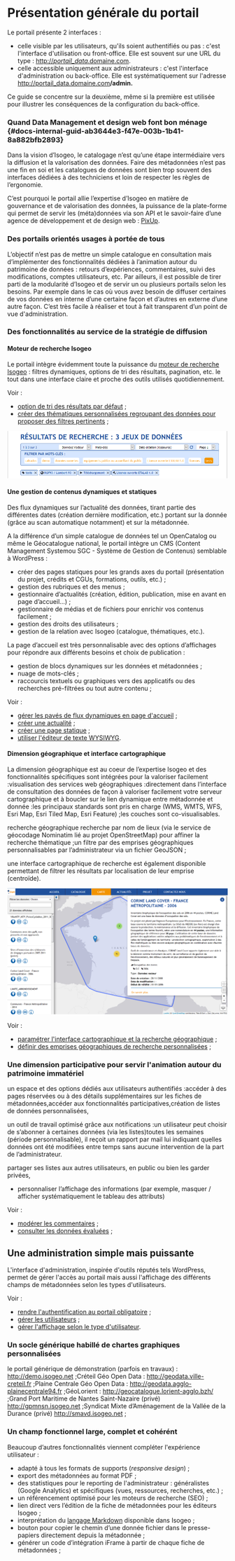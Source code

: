 # Présentation générale du portail

Le portail présente 2 interfaces :

* celle visible par les utilisateurs, qu'ils soient authentifiés ou pas : c'est l'interface d'utilisation ou  front-office. Elle est souvent sur une URL du type : [http://_portail\_data_.domaine.com](http://_portail_data_.domaine.com_._).
* celle accessible uniquement aux administrateurs : c'est l'interface d'administration ou back-office. Elle est systématiquement sur l'adresse [http://portail\_data.domaine.com](http://portail_data.domaine.com)**/admin.**

Ce guide se concentre sur la deuxième, même si la première est utilisée pour illustrer les conséquences de la configuration du back-office.

### Quand Data Management et design web font bon ménage {#docs-internal-guid-ab3644e3-f47e-003b-1b41-8a882bfb2893}

Dans la vision d’Isogeo, le catalogage n’est qu’une étape intermédiaire vers la diffusion et la valorisation des données. Faire des métadonnées n’est pas une fin en soi et les catalogues de données sont bien trop souvent des interfaces dédiées à des techniciens et loin de respecter les règles de l’ergonomie.

C’est pourquoi le portail allie l’expertise d’Isogeo en matière de gouvernance et de valorisation des données, la puissance de la plate-forme qui permet de servir les \(méta\)données via son API et le savoir-faire d’une agence de développement et de design web : [PixUp](http://www.pixup.com).

### Des portails orientés usages à portée de tous

L’objectif n’est pas de mettre un simple catalogue en consultation mais d’implémenter des fonctionnalités dédiées à l’animation autour du patrimoine de données : retours d’expériences, commentaires, suivi des modifications, comptes utilisateurs, etc. Par ailleurs, il est possible de tirer parti de la modularité d’Isogeo et de servir un ou plusieurs portails selon les besoins. Par exemple dans le cas où vous avez besoin de diffuser certaines de vos données en interne d’une certaine façon et d’autres en externe d’une autre façon. C’est très facile à réaliser et tout à fait transparent d’un point de vue d'administration.

### Des fonctionnalités au service de la stratégie de diffusion

#### Moteur de recherche Isogeo

Le portail intègre évidemment toute la puissance du [moteur de recherche Isogeo](http://help.isogeo.com/fr/features/inventory/search.html) : filtres dynamiques, options de tri des résultats, pagination, etc. le tout dans une interface claire et proche des outils utilisés quotidiennement.

Voir :

* [option de tri des résultats par défaut](/settings/search-map/searchtext.md) ;
* [créer des thématiques personnalisées regroupant des données pour proposer des filtres pertinents](/homepage/thematics.md) ;

![](/assets/front_search_filters_catalog.png)

#### Une gestion de contenus dynamiques et statiques

Des flux dynamiques sur l’actualité des données, tirant partie des différentes dates \(création dernière modification, etc.\) portant sur la donnée \(grâce au scan automatique notamment\) et sur la métadonnée.

A la différence d’un simple catalogue de données tel un OpenCatalog ou même le Géocatalogue national, le portail intègre un CMS \(Content Management Systemou SGC - Système de Gestion de Contenus\) semblable à WordPress :

* créer des pages statiques pour les grands axes du portail \(présentation du projet, crédits et CGUs, formations, outils, etc.\) ;
* gestion des rubriques et des menus ;
* gestionnaire d’actualités \(création, édition, publication, mise en avant en page d’accueil…\) ;
* gestionnaire de médias et de fichiers pour enrichir vos contenus facilement ;
* gestion des droits des utilisateurs ;
* gestion de la relation avec Isogeo \(catalogue, thématiques, etc.\).

La page d’accueil est très personnalisable avec des options d’affichages pour répondre aux différents besoins et choix de publication :

* gestion de blocs dynamiques sur les données et métadonnées ;
* nuage de mots-clés ;
* raccourcis textuels ou graphiques vers des applicatifs ou des recherches pré-filtrées ou tout autre contenu ;

Voir :

* [gérer les pavés de flux dynamiques en page d'accueil](/homepage/dyn-sections.md) ;
* [créer une actualité](/actualites/newarticle.md) ;
* [créer une page statique](/pages/pageseditor.md) ;
* [utiliser l'éditeur de texte WYSIWYG](/appendices/editorwysiwyg.md).

#### Dimension géographique et interface cartographique

La dimension géographique est au coeur de l’expertise Isogeo et des fonctionnalités spécifiques sont intégrées pour la valoriser facilement :visualisation des services web géographiques :directement dans l’interface de consultation des données de façon à valoriser facilement votre serveur cartographique et à boucler sur le lien dynamique entre métadonnée et donnée :les principaux standards sont pris en charge \(WMS, WMTS, WFS, Esri Map, Esri Tiled Map, Esri Feature\) ;les couches sont co-visualisables.

recherche géographique recherche par nom de lieux \(via le service de géocodage Nominatim lié au projet OpenStreetMap\) pour affiner la recherche thématique ;un filtre par des emprises géographiques personnalisables par l’administrateur via un fichier GeoJSON ;

une interface cartographique de recherche est également disponible permettant de filtrer les résultats par localisation de leur emprise \(centroïde\).

![](/assets/front_map_metadata_modale.png)

Voir :

* [paramétrer l'interface cartographique et la recherche géographique](/settings/search-map/searchmap.md) ;
* [définir des emprises géographiques de recherche personnalisées](/settings/search-map/searchbbox.md) ;

### Une dimension participative pour servir l'animation autour du patrimoine immatériel

un espace et des options dédiés aux utilisateurs authentifiés :accéder à des pages réservées ou à des détails supplémentaires sur les fiches de métadonnées,accéder aux fonctionnalités participatives,création de listes de données personnalisées,

un outil de travail optimisé grâce aux notifications :un utilisateur peut choisir de s’abonner à certaines données \(via les listes\)toutes les semaines \(période personnalisable\), il reçoit un rapport par mail lui indiquant quelles données ont été modifiées entre temps sans aucune intervention de la part de l’administrateur.

partager ses listes aux autres utilisateurs, en public ou bien les garder privées,

* personnaliser l’affichage des informations \(par exemple, masquer / afficher systématiquement le tableau des attributs\)

Voir :

* [modérer les commentaires](/messages-recus/comment.md) ;
* [consulter les données évaluées](/stats/evaluations.md) ;

## Une administration simple mais puissante

L'interface d'administration, inspirée d'outils réputés tels WordPress, permet de gérer l'accès au portail mais aussi l'affichage des différents champs de métadonnées selon les types d'utilisateurs.



Voir :

* [rendre l'authentification au portail obligatoire](/settings/general.md) ;
* [gérer les utilisateurs](/users/user-management.md) ;
* [gérer l'affichage selon le type d'utilisateur](/settings/display.md).

### Un socle générique habillé de chartes graphiques personnalisées

le portail générique de démonstration \(parfois en travaux\) : http://demo.isogeo.net ;Créteil Géo Open Data : http://geodata.ville-creteil.fr ;Plaine Centrale Géo Open Data : http://geodata.agglo-plainecentrale94.fr ;GéoLorient : http://geocatalogue.lorient-agglo.bzh/ ;Grand Port Maritime de Nantes Saint-Nazaire \(privé\) http://gpmnsn.isogeo.net ;Syndicat Mixte d’Aménagement de la Vallée de la Durance \(privé\) http://smavd.isogeo.net ;

### Un champ fonctionnel large, complet et cohérént

Beaucoup d’autres fonctionnalités viennent compléter l'expérience utilisateur :

* adapté à tous les formats de supports \(_responsive design_\) ;
* export des métadonnées au format PDF ;
* des statistiques pour le reporting de l'administrateur : généralistes \(Google Analytics\) et spécifiques \(vues, ressources, recherches, etc.\) ;
* un référencement optimisé pour les moteurs de recherche \(SEO\) ;
* lien direct vers l’édition de la fiche de métadonnées pour les éditeurs Isogeo ;
* interprétation du [langage Markdown](http://help.isogeo.com/fr/features/documentation/syntax_markdown.html) disponible dans Isogeo ;
* bouton pour copier le chemin d’une donnée fichier dans le presse-papiers directement depuis la métadonnée ;
* générer un code d’intégration iFrame à partir de chaque fiche de métadonnées ;



